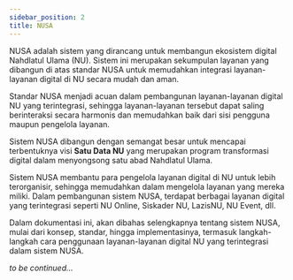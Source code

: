 ```yaml
---
sidebar_position: 2
title: NUSA
---
```


NUSA adalah sistem yang dirancang untuk membangun ekosistem digital Nahdlatul Ulama (NU). Sistem ini merupakan sekumpulan layanan yang dibangun di atas standar NUSA untuk memudahkan integrasi layanan-layanan digital di NU secara mudah dan aman.

Standar NUSA menjadi acuan dalam pembangunan layanan-layanan digital NU yang terintegrasi, sehingga layanan-layanan tersebut dapat saling berinteraksi secara harmonis dan memudahkan baik dari sisi pengguna maupun pengelola layanan.

Sistem NUSA dibangun dengan semangat besar untuk mencapai terbentuknya visi **Satu Data NU** yang merupakan program transformasi digital dalam menyongsong satu abad Nahdlatul Ulama.

Sistem NUSA membantu para pengelola layanan digital di NU untuk lebih terorganisir, sehingga memudahkan dalam mengelola layanan yang mereka miliki. Dalam pembangunan sistem NUSA, terdapat berbagai layanan digital yang terintegrasi seperti NU Online, Siskader NU, LazisNU, NU Event, dll.

Dalam dokumentasi ini, akan dibahas selengkapnya tentang sistem NUSA, mulai dari konsep, standar, hingga implementasinya, termasuk langkah-langkah cara penggunaan layanan-layanan digital NU yang terintegrasi dalam sistem NUSA.

_to be continued..._
